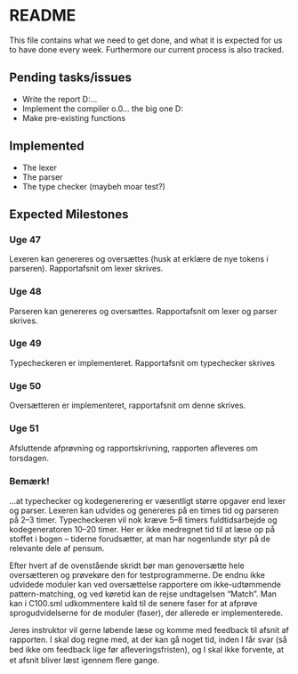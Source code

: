 # README
This file contains what we need to get done, and what it is expected for 
us to have done every week. Furthermore our current process is also tracked.


## Pending tasks/issues
* Write the report D:...
* Implement the compiler o.0... the big one D:
* Make pre-existing functions

## Implemented
* The lexer
* The parser
* The type checker (maybeh moar test?)

## Expected Milestones
### Uge 47
Lexeren kan genereres og oversættes (husk at erklære de nye tokens i parseren).
Rapportafsnit om lexer skrives.

### Uge 48
Parseren kan genereres og oversættes.
Rapportafsnit om lexer og parser skrives.

### Uge 49
Typecheckeren er implementeret.
Rapportafsnit om typechecker skrives

### Uge 50
Oversætteren er implementeret,
rapportafsnit om denne skrives.

### Uge 51
Afsluttende afprøvning og rapportskrivning,
rapporten aﬂeveres om torsdagen.

### Bemærk!
...at typechecker og kodegenerering er væsentligt større opgaver end lexer
og parser. Lexeren kan udvides og genereres på en times tid og parseren på 2–3
timer. Typecheckeren vil nok kræve 5–8 timers fuldtidsarbejde og kodegeneratoren
10–20 timer. Her er ikke medregnet tid til at læse op på stoffet i bogen – tiderne
forudsætter, at man har nogenlunde styr på de relevante dele af pensum.

Efter hvert af de ovenstående skridt bør man genoversætte hele oversætteren
og prøvekøre den for testprogrammerne. De endnu ikke udvidede moduler kan
ved oversættelse rapportere om ikke-udtømmende pattern-matching, og ved køretid
kan de rejse undtagelsen “Match”. Man kan i C100.sml udkommentere kald til de
senere faser for at afprøve sprogudvidelserne for de moduler (faser), der allerede
er implementerede.

Jeres instruktor vil gerne løbende læse og komme med feedback til afsnit af
rapporten. I skal dog regne med, at der kan gå noget tid, inden I får svar (så bed
ikke om feedback lige før aﬂeveringsfristen), og I skal ikke forvente, at et afsnit
bliver læst igennem ﬂere gange.
